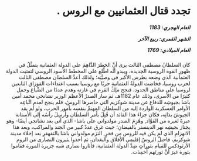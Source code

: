 <h1 dir="rtl">تجدد قتال العثمانيين مع الروس .</h1>

<h5 dir="rtl">العام الهجري:  1183

الشهر القمري: ربيع الآخر

العام الميلادي: 1769</h5>

<p dir="rtl">كان السلطانُ مصطفى الثالث يرى أنَّ الخطرَ الدَّاهِمَ على الدولة العثمانية يتمثَّلُ في ظهورِ القوة الروسية الجديدة، ويبدو أنَّه اطَّلع على المخطط الأسود الروسي لتفتيت الدولة العثمانية الذي وضعه بطرس الأكبر في وصيَّتِه؛ ولذلك أعدَّ السلطان مصطفى الثالث لحرب روسيا، فخاضت الدولةُ العثمانية حربًا مع روسيا بسبب اعتداءات القوزاق التابعين لروسيا على مناطق الحدود، فنجح ملِكُ القرم في غارته وهدم عددًا من الضِّياع وحمل كثيرًا من الأسرى، وذلك عام 1182هـ، ثم سار الصدرُ الأعظم الوزير نشانجي محمد أمين باشا بجيوشِه للدفاع عن مدينة شوكزيم التي حاصرها الروسُ، فلم ينجح لعدمِ اتِّباعِه الأوامر العسكرية الواردة إليه من السلطانِ المهتمِّ بنفسِه بأمور الحرب، ولو لم يقد الجيوشَ بذاتِه، فكان جزاءَ هذا القائد أن قُتِلَ بأمر السلطان وأُرسِلَ رأسُه إلى الأستانة عبرةً لغيره من القوَّاد, وهُزِمَ الصدر مولدواني على باشا- الذي أتى بعد نشانجي أيضًا- وهو يجتاز بجيشِه نهر الدينستر بالفيضانِ؛ حيث غرق عددٌ كبير من الجند والمراكب، وبعد هذا الانهزامِ الذي لم يكن فيه للروس من فخرٍ, التزم مولدواني باشا بالتقهقرِ بعد إخلاء مدينة شوكزيم، فاحتلَّ الروسُ إقليمي الأفلاق والبغدان، ثم أخذوا يثيرون النصارى من الروم الأرثوذكس للقيام بثوراتٍ ضِدَّ الدولة العثمانية، فأثاروا نصارى شبه جزيرة المورة فقاموا بثورة غيرَ أنَّ ثورتَهم أُخمِدَت.</p></br>
